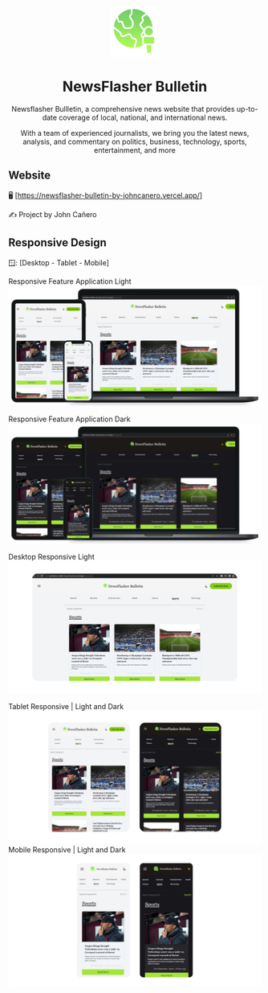 <!-- markdownlint-configure-file {
  "MD013": {
    "code_blocks": false,
    "tables": false
  },
  "MD033": false,
  "MD041": false
} -->

<div align="center">
  <a href="https://newsflasher-bulletin-by-johncanero.vercel.app/" target="_blank">
    <img alt="newsflasherbulletin-logo" height="100" src="./public/images/icon/worldNews2.png"/>
  </a>
</div>

<div align="center">

# NewsFlasher Bulletin


Newsflasher Bullletin, a comprehensive news website that provides up-to-date coverage of local, national, and international news. 

With a team of experienced journalists, we bring you the latest news, analysis, and commentary on politics, business, technology, sports, entertainment, and more

</div>

## Website

🖥️ [https://newsflasher-bulletin-by-johncanero.vercel.app/]

✍️ Project by John Cañero

## Responsive Design

🪟: [Desktop - Tablet - Mobile]

Responsive Feature Application Light
![Responsive Feature - NewsFlasher Bulletin Website](./public/images/responsive/newsFlasherLightMode.png)

Responsive Feature Application Dark
![Responsive Feature - NewsFlasher Bulletin Website](./public/images/responsive/newsFlasherDarkMode.png)

Desktop Responsive Light
![Desktop View - NewsFlasher Bulletin Website](./public/images/responsive/newsFlasherDesktop.png)

Tablet Responsive | Light and Dark
![Tablet View - NewsFlasher Bulletin Website](./public/images/responsive/newsFlasherTablet.png)
Mobile Responsive | Light and Dark
![Mobile View - NewsFlasher Bulletin Website](./public/images/responsive/newsFlasherMobile.png)
